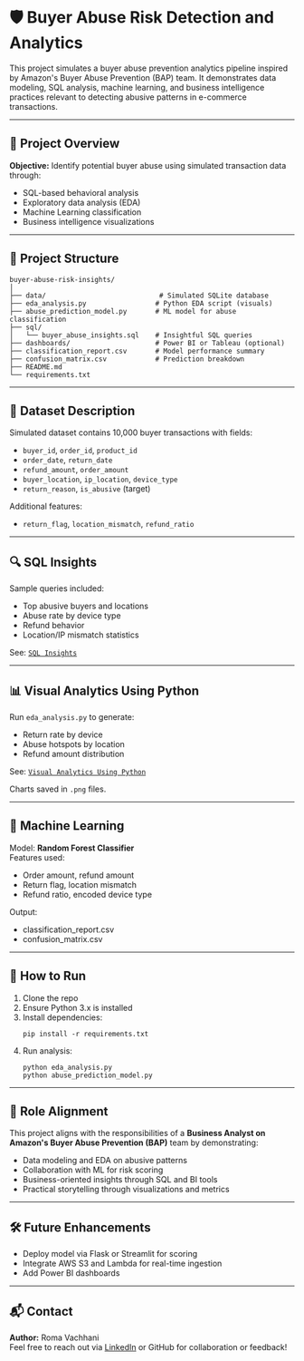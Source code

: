 # 🛡️ Buyer Abuse Risk Detection and Analytics

This project simulates a buyer abuse prevention analytics pipeline inspired by Amazon's Buyer Abuse Prevention (BAP) team. It demonstrates data modeling, SQL analysis, machine learning, and business intelligence practices relevant to detecting abusive patterns in e-commerce transactions.

---

## 📌 Project Overview

**Objective:** Identify potential buyer abuse using simulated transaction data through:

- SQL-based behavioral analysis
- Exploratory data analysis (EDA)
- Machine Learning classification
- Business intelligence visualizations

---

## 📂 Project Structure

```
buyer-abuse-risk-insights/
│
├── data/                            # Simulated SQLite database
├── eda_analysis.py                 # Python EDA script (visuals)
├── abuse_prediction_model.py       # ML model for abuse classification
├── sql/
│   └── buyer_abuse_insights.sql    # Insightful SQL queries
├── dashboards/                     # Power BI or Tableau (optional)
├── classification_report.csv       # Model performance summary
├── confusion_matrix.csv            # Prediction breakdown
├── README.md
└── requirements.txt
```

---

## 🧪 Dataset Description

Simulated dataset contains 10,000 buyer transactions with fields:

- `buyer_id`, `order_id`, `product_id`
- `order_date`, `return_date`
- `refund_amount`, `order_amount`
- `buyer_location`, `ip_location`, `device_type`
- `return_reason`, `is_abusive` (target)

Additional features:
- `return_flag`, `location_mismatch`, `refund_ratio`

---

## 🔍 SQL Insights

Sample queries included:
- Top abusive buyers and locations
- Abuse rate by device type
- Refund behavior
- Location/IP mismatch statistics

See: [`SQL Insights`](https://github.com/romavachhani05/Portfolio/tree/main/Amazon_Buyer-Abuse-Risk-Insights/SQL_Insights)




---

## 📊 Visual Analytics Using Python

Run `eda_analysis.py` to generate:

- Return rate by device
- Abuse hotspots by location
- Refund amount distribution

See: [`Visual Analytics Using Python`](https://github.com/romavachhani05/Portfolio/tree/main/Amazon_Buyer-Abuse-Risk-Insights/SQL_Insights)

Charts saved in `.png` files.


---

## 🤖 Machine Learning

Model: **Random Forest Classifier**  
Features used:
- Order amount, refund amount
- Return flag, location mismatch
- Refund ratio, encoded device type

Output:
- classification_report.csv
- confusion_matrix.csv

---

## 🚀 How to Run

1. Clone the repo
2. Ensure Python 3.x is installed
3. Install dependencies:
    ```
    pip install -r requirements.txt
    ```
4. Run analysis:
    ```
    python eda_analysis.py
    python abuse_prediction_model.py
    ```

---

## 🎯 Role Alignment

This project aligns with the responsibilities of a **Business Analyst on Amazon's Buyer Abuse Prevention (BAP)** team by demonstrating:

- Data modeling and EDA on abusive patterns
- Collaboration with ML for risk scoring
- Business-oriented insights through SQL and BI tools
- Practical storytelling through visualizations and metrics

---

## 🛠️ Future Enhancements

- Deploy model via Flask or Streamlit for scoring
- Integrate AWS S3 and Lambda for real-time ingestion
- Add Power BI dashboards

---

## 📬 Contact

**Author:** Roma Vachhani  
Feel free to reach out via [LinkedIn](#) or GitHub for collaboration or feedback!
